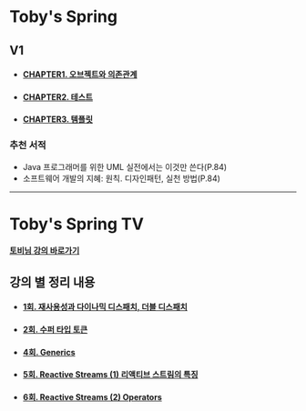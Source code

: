 # Toby's Spring

## V1
- #### [CHAPTER1. 오브젝트와 의존관계](./Spring-Toby-EX1/src/main/java/ch1/README.md)
- #### [CHAPTER2. 테스트](./Spring-Toby-EX1/src/main/java/ch2/README.md)
- #### [CHAPTER3. 템플릿](./Spring-Toby-EX1/src/main/java/ch3/README.md)


### 추천 서적
- Java 프로그래머를 위한 UML 실전에서는 이것만 쓴다(P.84)
- 소프트웨어 개발의 지혜: 원칙. 디자인패턴, 실천 방법(P.84)

---

# Toby's Spring TV
#### [토비님 강의 바로가기](https://www.youtube.com/playlist?list=PLv-xDnFD-nnmof-yoZQN8Fs2kVljIuFyC)

## 강의 별 정리 내용
- #### [1회. 재사용성과 다이나믹 디스패치, 더블 디스패치](./Spring-of-TobyTV/src/main/java/sun/lee/t1_first/README.md)
- #### [2회. 수퍼 타입 토큰](./Spring-of-TobyTV/src/main/java/sun/lee/t2_second/README.md)
- #### [4회. Generics](./Spring-of-TobyTV/src/main/java/sun/lee/t3_fourth/README.md)
- #### [5회. Reactive Streams (1) 리액티브 스트림의 특징](./Spring-of-TobyTV/src/main/java/sun/lee/t4_fifth/README.md)
- #### [6회. Reactive Streams (2) Operators](./Spring-of-TobyTV/src/main/java/sun/lee/t5_sixth/README.md)
